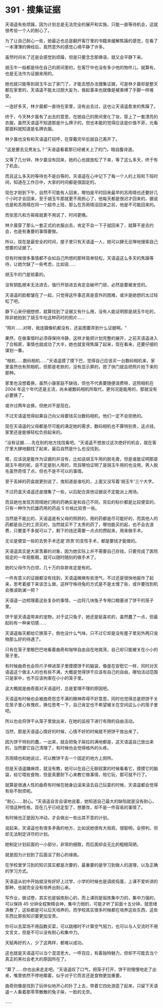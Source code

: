 <link rel="stylesheet" href="../styles/text.css" />
<h1>391 · 搜集证据</h1>

天语遥有些烦躁，因为计划总是无法完全的展开和实施，只能一直等待机会，这就很考验一个人的耐心了。

为了让自己耐心一些，她最近也总是翻开客厅里的书籍来缓解焦躁的感觉，在看了一本薄薄的佛经后，竟然意外的感觉心境平静了许多。

虽然时间长了还是会感觉到烦躁，但是只要念念那佛语，就又会平静下来。

胡玉牛一般都是待在自己的房间里的，在客厅中也没有多少他的物件儿，就算有，也是无法作为证据来用的。

她也就只能等到胡玉牛出了家门了，才能去想办法搜集证据，可是林夕晨却是整天都在家里的，天语遥不能太过胆大妄为，做起事来也就像是被束缚了手脚一样难受。

一连好多天，林夕晨都一直待在家里，没有出去过，这也让天语遥愈发的焦躁了。

终于，今天林夕晨有了出去的意思，在她自己的房间里化了妆，穿上了一套漂亮的衣服，虽然天语遥不知道那是什么牌子的，但也本能的觉得应该是价值不菲，光看那面料就知道是名牌衣服。

林夕晨也没有和天语遥打招呼，在穿戴完毕后就自己离开了。

"这是要去见男友么？"天语遥看着那已经被关上了的门，暗自腹诽道。

又等了几分钟，林夕晨没有回来，她的心也就放松了下来，等了这么多天，终于有了机会。

而且这么多天的等待也不是白等的，天语遥在心中记下了每一个人的上班和下班时间，知道在工作日中，大家的时间都是很固定的。

现在才刚到下午，自然不可能有人回来，哪怕是平时回来最早的苏雨晴也还要好几个小时才会回来，至于胡玉牛那就更不用担心了，他每天都是很迟才回来的，据说也是和苏雨晴在同一个超市上班，那么在苏雨晴没回来之前，他是不可能回来的。

而张思凡和方莜莜就更不用说了，时间更晚。

林夕晨穿了那么一套正式的衣服出去，肯定不会一下子就回来了，就算不是去约会，也是有重要的事情要做。

所以，现在是最安全的时间，屋子里只有天语遥一人，她可以肆无忌惮地搜索自己想要的证据了。

但有时候很多事情都不会如自己所想的那样简单轻松，天语遥这么多天的焦躁等待，让她欠缺了一些考虑，比如说……

胡玉牛的门是锁着的。

没有钥匙根本无法进去，强行开锁进去肯定会破坏门锁，必然是要被发觉的。

天语遥的脸都皱在了一起，只觉得这件事还真是意外的困难，或许是她想的太过轻松了吧。

静下心来仔细想想，就算找到了证据又有什么用，没有人能证明那是胡玉牛吃的，除非她拍到了胡玉牛吃这种药时的照片……

"照片……对呀，我连摄像机都没有，还妄图要弄到什么证据啊。"

果然，在做事情时必须得保持冷静，这样才能把计划完整的展开，之前天语遥进入了合租房，事情也就成功了大半，她也就变得焦躁了起来，现在看来，还要仔细的谋划一番。

"相机……数码相机……"天语遥摸了摸下巴，觉得自己应该买一台数码相机来，家里虽然也有照相机，但那是老款的，没有显示屏的，摁了快门就会把照片拍下来的那种。

家里也没想着换，虽然小康家庭不缺钱，但也不代表要随便浪费呀，这照相机在 2004 年这个年代还是主流，尚未被数码相机所取代，更何况是能用的，那就没有必要换了。

或许过两年会换，但绝对不是现在。

不过天语遥觉得如果自己向父母要钱买台数码相机，他们一定不会拒绝的。

现在天语遥的父母都是尽可能的满足她的需求，数码相机也不算特别贵，这点钱，家里还是能够轻松负担起来的。

"没有证据……先在别的地方找找看吧。"天语遥不想放过这次绝好的机会，就在客厅里大肆地翻找了起来，最后自然是什么也没找到。

嗯，应该说是能作为证据的并没有，比如说胡玉牛用的脱毛膏，但是谁能证明那是胡玉牛用的呢，说不定是别人用的，而且哪怕证明了是胡玉牛用的也没用，男人脱毛虽然奇怪了点，但也不是不可以的事情。

至于丢掉的药盒就更别说了，鬼知道是谁吃的，上面又没写着'胡玉牛'三个大字。

不过药盒天语遥还是搜集了一些，以后配合其他证据说不定能派上用场。

而且她也发现苏雨晴她们用的药确实是和自己不同，背后的标价都是比较便宜的，只有一种作为抗雄药用的药品 S 价格比较贵一些。

当然是不能比的，天语遥是有父母的照顾的，用的药都是尽可能好的，而其他人的药都是自己的工资买的，当然就买不了太贵的药了，哪怕能买的起，也不会去浪费，只要差不多就可以了，剩下的钱还需要一点点的攒起来，用来做手术。

无论是便宜一些的去势手术还是'昂贵'的变性手术，都是要钱才能做的。

天语遥其实是大家羡慕的对象，因为她实际上并不需要自己存钱，只要完成了医院规定的一年观察期，就可以随时随刻的做手术了。

她的父母作为白领，几十万的存款肯定是有的。

一件有意义的证据都没有找到，天语遥微微有些泄气，不过还是很快地振作了起来，思考着接下来该怎么做，这样守株待兔的方式是不是太慢了些，或许要找到机会推波助澜一把？

天语遥一边梳理着这些复杂的事情，一边将几块兔子专用口粮塞进了饼干的笼子里。

饼干是天语遥带来的宠物，对于这只兔子，她还是挺喜欢的，虽然蠢了一点，但最起码有一种亲切感……

天语遥每天都给它换笼子，倒也没什么气味，只不过它却是没有屋子里另外两只宠物那么好的待遇了。

只有在笼子里眼巴巴地看着曲奇和咖啡自由自在地晃荡，自己却只能被关在小小的笼子里。

有时候曲奇也会将爪子伸进笼子里摸摸饼干的脑袋，像是在安慰它一样，同时对天语遥这个做主人的也有些不满，大概是觉得饼干应该有自己的自由，哪怕活动范围只是家中，也不应该拘束在小小的笼子里。

这大概就是曲奇面对天语遥时，总是爱理不理的原因吧。

天语遥有时候也会被曲奇怨念不满的眼神弄得不好意思，同时也觉得总是把饼干关在笼子里心有愧疚，换位思考一下，自己肯定也不希望被关在空间这么小的笼子里吧。

所以也会将饼干从笼子里放出来，在她的监视下进行有限的自由活动。

当然，那是天语遥心情好的时候，心情不好的时候就不把饼干放出来了。

因为饼干特别的蠢，一出来，就会把兔子屎拉的满地都是，这天语遥自己放出来的，当然要它自己清理了，有时候也会觉得格外的头疼。

苏雨晴也和她说过，可以教饼干去一个固定的地方上厕所。

但是天语遥嫌麻烦，就没有教，她可以在自己无聊寂寞的时候看看它，摸摸它的脑袋，给它喂些食物，但是真要耐下心来教它做事情，陪它玩，那可就不行了。

就算是很通人性的曲奇有时候在她身边滚来滚去自己玩耍的时候，天语遥都会觉得有些不耐烦呢。

"耐心……耐心。"天语遥自言自语地说着，她知道自己最大的缺陷就是没有耐心，可惜这种性格，现在几乎已经定型了，想要改，却不是一件容易的事情了。

有时候也正是因为冲动，才会做出一些出其不意的计划。

说起来，天语遥也有很多矛盾的地方，比如说她很有大局观，很聪明，会预判，但却无法制定详尽的计划。

她制定计划前面的一小部分，非常的细致，而后面却会无比的粗糙简陋。

就是因为计划到了后面没了耐心的缘故。

在学校里学习到的知识其实都是次要的，最重要的是学习到做人的道理，以及正确的学习方式。

天语遥从初中开始就没有好好上过学，小学的时候也是调皮捣蛋，上课不爱听讲的那种，也就完全没有培养出耐心来。

写作业，做试卷，其实也是锻炼耐心的，而上课则是锻炼集中力的，集中力强的，可以保持 45 分钟全程聚精会神，集中力弱的，可能才听了前面十五分钟，就思绪涣散了，这些都是可以后天培养的，而学校其实很多时候都在培养这些东西，这些东西比那些知识要更加宝贵。

你可以去菜场不用函数买菜，可以跳楼时不计算空气阻力，也可以与人交流时不用文言文，但是不可以没有耐心和集中力。

天赋再好的人，少了这两样，都难以成功。

这也就是天语遥可以当个混混老大，一呼百应，有着独特魅力，但却不可能去当个真正的黑社会老大的原因所在了。

"算了……你也出来走走吧。"天语遥叹了口气，把笼子打开，饼干则慢慢地走了出来，嘴里依然不停地嚼着，似乎对于它而言还是食物更加重要。

曲奇则像是找到了玩伴似地开心的扑了上去，带着它四处游逛了起来，只留下天语遥一人看着那零零散散的兔子屎，一脸的无奈。

……
